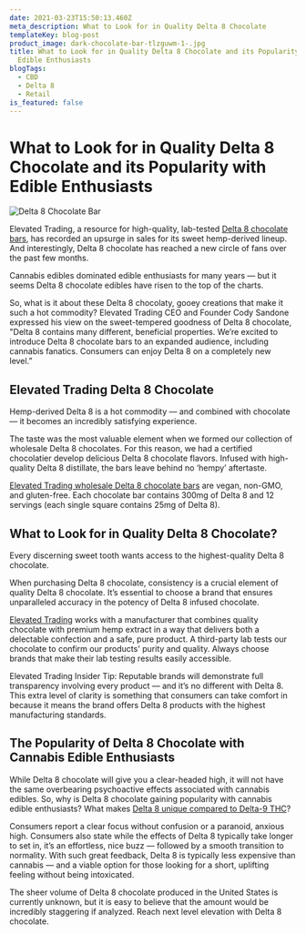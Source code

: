 ```yaml
---
date: 2021-03-23T15:50:13.460Z
meta_description: What to Look for in Quality Delta 8 Chocolate
templateKey: blog-post
product_image: dark-chocolate-bar-tlzguwm-1-.jpg
title: What to Look for in Quality Delta 8 Chocolate and its Popularity with
  Edible Enthusiasts
blogTags:
  - CBD
  - Delta 8
  - Retail
is_featured: false
---
```

# What to Look for in Quality Delta 8 Chocolate and its Popularity with Edible Enthusiasts

![Delta 8 Chocolate Bar](dark-chocolate-bar-tlzguwm-1-.jpg "Delta 8 Chocolate Bar")

Elevated Trading, a resource for high-quality, lab-tested [Delta 8 chocolate bars](https://www.elevatedtrading.com/products/), has recorded an upsurge in sales for its sweet hemp-derived lineup. And interestingly, Delta 8 chocolate has reached a new circle of fans over the past few months. 

Cannabis edibles dominated edible enthusiasts for many years — but it seems Delta 8 chocolate edibles have risen to the top of the charts. 

So, what is it about these Delta 8 chocolaty, gooey creations that make it such a hot commodity? Elevated Trading CEO and Founder Cody Sandone expressed his view on the sweet-tempered goodness of Delta 8 chocolate, "Delta 8 contains many different, beneficial properties. We’re excited to introduce Delta 8 chocolate bars to an expanded audience, including cannabis fanatics. Consumers can enjoy Delta 8 on a completely new level.” 

## Elevated Trading Delta 8 Chocolate

Hemp-derived Delta 8 is a hot commodity — and combined with chocolate — it becomes an incredibly satisfying experience. 

The taste was the most valuable element when we formed our collection of wholesale Delta 8 chocolates. For this reason, we had a certified chocolatier develop delicious Delta 8 chocolate flavors. Infused with high-quality Delta 8 distillate, the bars leave behind no ‘hempy’ aftertaste. 

[Elevated Trading wholesale Delta 8 chocolate bars](https://www.elevatedtrading.com/products/wholesale-delta-8-chocolates/) are vegan, non-GMO, and gluten-free. Each chocolate bar contains 300mg of Delta 8 and 12 servings (each single square contains 25mg of Delta 8). 

## What to Look for in Quality Delta 8 Chocolate? 

Every discerning sweet tooth wants access to the highest-quality Delta 8 chocolate. 

When purchasing Delta 8 chocolate, consistency is a crucial element of quality Delta 8 chocolate. It’s essential to choose a brand that ensures unparalleled accuracy in the potency of Delta 8 infused chocolate. 

[Elevated Trading](https://www.elevatedtrading.com/) works with a manufacturer that combines quality chocolate with premium hemp extract in a way that delivers both a delectable confection and a safe, pure product. A third-party lab tests our chocolate to confirm our products' purity and quality. Always choose brands that make their lab testing results easily accessible.

Elevated Trading Insider Tip: Reputable brands will demonstrate full transparency involving every product — and it’s no different with Delta 8. This extra level of clarity is something that consumers can take comfort in because it means the brand offers Delta 8 products with the highest manufacturing standards.

## The Popularity of Delta 8 Chocolate with Cannabis Edible Enthusiasts 

While Delta 8 chocolate will give you a clear-headed high, it will not have the same overbearing psychoactive effects associated with cannabis edibles. So, why is Delta 8 chocolate gaining popularity with cannabis edible enthusiasts? What makes [Delta 8 unique compared to Delta-9 THC](https://www.ncbi.nlm.nih.gov/medgen/27983)?

Consumers report a clear focus without confusion or a paranoid, anxious high. Consumers also state while the effects of Delta 8 typically take longer to set in, it’s an effortless, nice buzz — followed by a smooth transition to normality. With such great feedback, Delta 8 is typically less expensive than cannabis — and a viable option for those looking for a short, uplifting feeling without being intoxicated. 

The sheer volume of Delta 8 chocolate produced in the United States is currently unknown, but it is easy to believe that the amount would be incredibly staggering if analyzed. Reach next level elevation with Delta 8 chocolate.